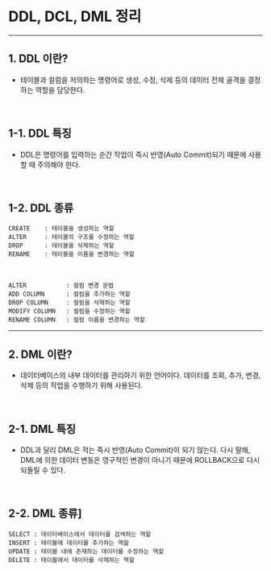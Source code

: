 # DDL, DCL, DML 정리

<hr>

## 1. DDL 이란?<br> 
* 테이블과 컬럼을 저의하는 명령어로 생성, 수정, 삭제 등의 데이터 전체 골격을 결정하는 역할을 담당한다.<br>


<br>

## 1-1. DDL 특징<br>
* DDL은 명령어를 입력하는 순간 작업이 즉시 반영(Auto Commit)되기 때문에 사용할 때 주의해야 한다.<br>
<br>

## 1-2. DDL 종류<br>

    CREATE    : 테이블을 생성하는 역할
    ALTER     : 테이블의 구조를 수정하는 역할
    DROP      : 테이블을 삭제하는 역할
    RENAME    : 테이블을 이름을 변경하는 역할

<br>

    ALTER           : 컬럼 변경 문법
    ADD COLUMN      : 컬럼을 추가하는 역할
    DROP COLUMN	    : 컬럼을 삭제하는 역할
    MODIFY COLUMN	: 컬럼을 수정하는 역할
    RENAME COLUMN	: 컬럼 이름을 변경하는 역할

<hr>

## 2. DML 이란?<br>
* 데이터베이스의 내부 데이터를 관리하기 위한 언어이다. 데이터를 조회, 추가, 변경, 삭제 등의 작업을 수행하기 위해 사용된다.<br>
<br>

## 2-1. DML 특징<br>
* DDL과 달리 DML은 적는 즉시 반영(Auto Commit)이 되기 않는다. 다시 말해, DML에 의한 데이터 변동은 영구적인 변경이 아니기 때문에 ROLLBACK으로 다시 되돌릴 수 있다.<br>
<br>

## 2-2. DML 종류]<br>

    SELECT : 데이터베이스에서 데이터를 검색하는 역할
    INSERT : 테이블에 데이터를 추가하는 역할
    UPDATE : 테이블 내에 존재하는 데이터를 수정하는 역할
    DELETE : 테이블에서 데이터를 삭제하는 역할
